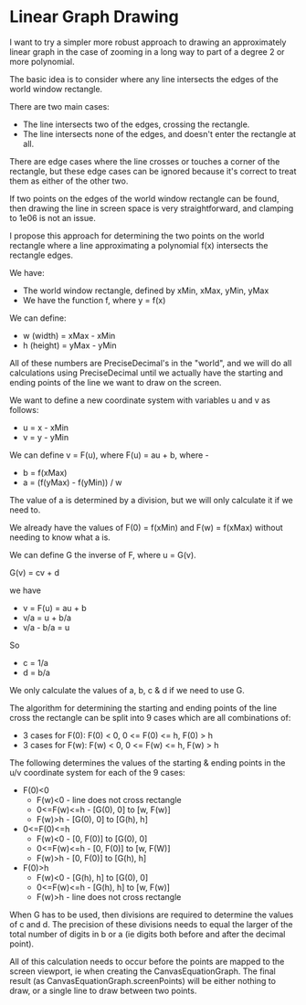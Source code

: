 # Linear Graph Drawing

I want to try a simpler more robust approach to drawing an approximately
linear graph in the case of zooming in a long way to part of a degree 2 or
more polynomial.

The basic idea is to consider where any line intersects the edges of 
the world window rectangle.

There are two main cases:

* The line intersects two of the edges, crossing the rectangle.
* The line intersects none of the edges, and doesn't enter the
  rectangle at all.
  
There are edge cases where the line crosses or touches a corner
of the rectangle, but these edge cases can be ignored because it's
correct to treat them as either of the other two.

If two points on the edges of the world window rectangle can be
found, then drawing the line in screen space is very straightforward,
and clamping to 1e06 is not an issue.

I propose this approach for determining the two points on the world
rectangle where a line approximating a polynomial f(x) intersects
the rectangle edges.

We have:

* The world window rectangle, defined by xMin, xMax, yMin, yMax
* We have the function f, where y = f(x)

We can define:

* w (width) = xMax - xMin
* h (height) = yMax - yMin

All of these numbers are PreciseDecimal's in the "world", and
we will do all calculations using PreciseDecimal until we
actually have the starting and ending points of the line
we want to draw on the screen.

We want to define a new coordinate system with variables u and v
as follows:

* u = x - xMin
* v = y - yMin

We can define v = F(u), where F(u) = au + b, where -

* b = f(xMax)
* a = (f(yMax) - f(yMin)) / w

The value of a is determined by a division, but we will only
calculate it if we need to.

We already have the values of F(0) = f(xMin) and F(w) = f(xMax)
without needing to know what a is.

We can define G the inverse of F, where u = G(v).

G(v) = cv + d

we have 

* v = F(u) = au + b
* v/a = u + b/a
* v/a - b/a = u

So 
* c = 1/a
* d = b/a

We only calculate the values of a, b, c & d if we need to use G.

The algorithm for determining the starting and ending points of the
line cross the rectangle can be split into 9 cases which are 
all combinations of:

* 3 cases for F(0):  F(0) < 0, 0 <= F(0) <= h, F(0) > h
* 3 cases for F(w):  F(w) < 0, 0 <= F(w) <= h, F(w) > h

The following determines the values of the starting & ending points
in the u/v coordinate system for each of the 9 cases:

* F(0)<0
  * F(w)<0 - line does not cross rectangle
  * 0<=F(w)<=h - [G(0), 0] to [w, F(w)]
  * F(w)>h - [G(0), 0] to [G(h), h]
* 0<=F(0)<=h
  * F(w)<0 - [0, F(0)] to [G(0), 0]
  * 0<=F(w)<=h - [0, F(0)] to [w, F(W)]
  * F(w)>h - [0, F(0)] to [G(h), h]
* F(0)>h
  * F(w)<0 - [G(h), h] to [G(0), 0]
  * 0<=F(w)<=h - [G(h), h] to [w, F(w)]
  * F(w)>h - line does not cross rectangle
  
When G has to be used, then divisions are required to determine the
values of c and d. The precision of these divisions needs to equal
the larger of the total number of digits in b or a (ie digits both
before and after the decimal point).

All of this calculation needs to occur before the points are mapped to
the screen viewport, ie when creating the CanvasEquationGraph. 
The final result  (as CanvasEquationGraph.screenPoints) will be either nothing to 
draw, or a single line to draw between two points.
